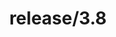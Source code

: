 ---
title: "release/3.8"
description: >
  release/3.8 CHANGELOG 汇总，最近发布版本: v3.8.7 , 时间: 2022-02-24
weight: -38
---